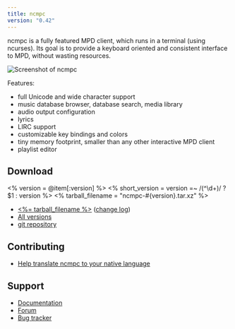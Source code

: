 ```yaml
---
title: ncmpc
version: "0.42"
---
```


ncmpc is a fully featured MPD client, which runs in a terminal (using
ncurses). Its goal is to provide a keyboard oriented and consistent
interface to MPD, without wasting resources.

![Screenshot of ncmpc](screenshot.png)

Features:

- full Unicode and wide character support
- music database browser, database search, media library
- audio output configuration
- lyrics
- LIRC support
- customizable key bindings and colors
- tiny memory footprint, smaller than any other interactive MPD client
- playlist editor

## Download

<% version = @item[:version] %>
<% short_version = version =~ /(^\d+)/ ? $1 : version %>
<% tarball_filename = "ncmpc-#{version}.tar.xz" %>

- [<%= tarball_filename %>](/download/ncmpc/<%=short_version%>/<%=tarball_filename%>)
  ([change log](https://raw.githubusercontent.com/MusicPlayerDaemon/ncmpc/v<%=version%>/NEWS))
- [All versions](/download/ncmpc/)
- [git repository](https://github.com/MusicPlayerDaemon/ncmpc)

## Contributing

- [Help translate ncmpc to your native language](https://hosted.weblate.org/projects/ncmpc/)

## Support

- [Documentation](/doc/ncmpc/html/)
- [Forum](https://forum.musicpd.org/viewforum.php?f=5)
- [Bug tracker](https://github.com/MusicPlayerDaemon/ncmpc/issues)
